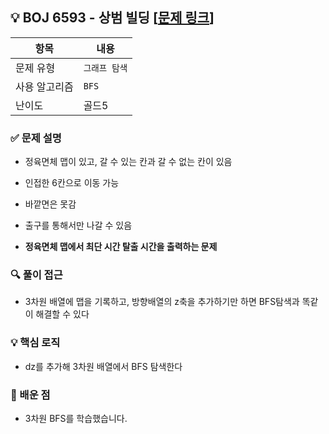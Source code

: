 ## 💡 BOJ 6593 - 상범 빌딩 [[문제 링크](https://www.acmicpc.net/problem/6593)]

| 항목 | 내용 |
|------|------|
| 문제 유형 | `그래프 탐색` |
| 사용 알고리즘 | `BFS` |
| 난이도 | 골드5 |

### ✅ 문제 설명
- 정육면체 맵이 있고, 갈 수 있는 칸과 갈 수 없는 칸이 있음

- 인접한 6칸으로 이동 가능

- 바깥면은 못감

- 출구를 통해서만 나갈 수 있음

- **정육면체 맵에서 최단 시간 탈출 시간을 출력하는 문제**

### 🔍 풀이 접근
- 3차원 배열에 맵을 기록하고, 방향배열의 z축을 추가하기만 하면 BFS탐색과 똑같이 해결할 수 있다

### 💡 핵심 로직
- dz를 추가해 3차원 배열에서 BFS 탐색한다

### 📌 배운 점
- 3차원 BFS를 학습했습니다.